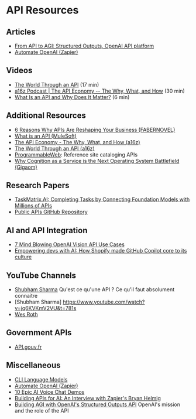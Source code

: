 # API Resources

## Articles
- [From API to AGI: Structured Outputs, OpenAI API platform](https://www.latent.space/p/openai-api-and-o1)
- [Automate OpenAI (Zapier)](https://zapier.com/blog/automate-openai/)

## Videos
- [The World Through an API](https://www.youtube.com/watch?v=xd5EoVc3I_Y&t=1s) (17 min)
- [a16z Podcast | The API Economy -- The Why, What, and How](https://www.youtube.com/watch?v=HNBDxRhc9PU) (30 min)
- [What Is an API and Why Does It Matter?](https://www.youtube.com/watch?v=uNZlk3F_N7E&t=1s) (6 min)

## Additional Resources
- [6 Reasons Why APIs Are Reshaping Your Business (FABERNOVEL)](https://fr.slideshare.net/faberNovel/6-reasons-why-apis-are-reshaping-your-business)
- [What is an API (MuleSoft)](https://www.youtube.com/watch?v=s7wmiS2mSXY)
- [The API Economy - The Why, What, and How (a16z)](https://a16z.com/2018/03/13/api-economy-why-what-how/)
- [The World Through an API (a16z)](https://a16z.com/2018/03/09/api-world-summit/)
- [ProgrammableWeb](https://www.programmableweb.com/): Reference site cataloging APIs
- [Why Cognition as a Service is the Next Operating System Battlefield (Gigaom)](https://gigaom.com/2013/12/07/why-cognition-as-a-service-is-the-next-operating-system-battlefield/)

## Research Papers
- [TaskMatrix.AI: Completing Tasks by Connecting Foundation Models with Millions of APIs](https://arxiv.org/pdf/2303.16434)
- [Public APIs GitHub Repository](https://github.com/public-apis/public-apis)

## AI and API Integration
- [7 Mind Blowing OpenAI Vision API Use Cases](https://www.youtube.com/watch?v=g8F8eO2whJg&list=LL&index=3&t=8s)
- [Empowering devs with AI: How Shopify made GitHub Copilot core to its culture](https://www.youtube.com/watch?v=wVKBwcm5dbw)

## YouTube Channels
- [Shubham Sharma](https://www.youtube.com/watch?v=EFfa5pgpDF4&t=4s) Qu'est ce qu'une API ? Ce qu'il faut absolument connaitre 
- [Shubham Sharma] https://www.youtube.com/watch?v=jq6KVKmV2VU&t=781s
- [Wes Roth](https://www.youtube.com/@WesRoth/videos)

## Government APIs
- [API.gouv.fr](http://api.gouv.fr)

## Miscellaneous
- [CLI Language Models](https://simonwillison.net/2024/Jun/17/cli-language-models/)
- [Automate OpenAI (Zapier)](https://zapier.com/blog/automate-openai/)
- [10 Epic AI Voice Chat Demos](https://www.theneurondaily.com/p/10-epic-ai-voice-chat-demos)
- [Building APIs for AI: An Interview with Zapier's Bryan Helmig](https://www.ycombinator.com/blog/building-apis-for-ai-an-interview-with-zapiers-bryan-helmig?fbclid=IwAR1DIJYqhi2VHTn75LEtZLGtHd3sMA-CVxY6lN3Qx6Yv1rt_40ZMBD5Fg14)
- [Building AGI with OpenAI's Structured Outputs API](https://www.youtube.com/watch?v=NjOfH9D8aJo) OpenAI's mission and the role of the API